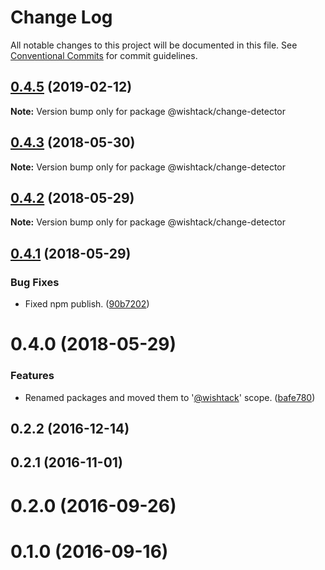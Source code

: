 # Change Log

All notable changes to this project will be documented in this file.
See [Conventional Commits](https://conventionalcommits.org) for commit guidelines.

## [0.4.5](https://github.com/wishtack/wishtack-steroids/compare/@wishtack/change-detector@0.4.4...@wishtack/change-detector@0.4.5) (2019-02-12)

**Note:** Version bump only for package @wishtack/change-detector





<a name="0.4.3"></a>
## [0.4.3](https://github.com/wishtack/wishtack-steroids/compare/@wishtack/change-detector@0.4.1...@wishtack/change-detector@0.4.3) (2018-05-30)




**Note:** Version bump only for package @wishtack/change-detector

<a name="0.4.2"></a>
## [0.4.2](https://github.com/wishtack/wishtack-steroids/compare/@wishtack/change-detector@0.4.1...@wishtack/change-detector@0.4.2) (2018-05-29)




**Note:** Version bump only for package @wishtack/change-detector

<a name="0.4.1"></a>
## [0.4.1](https://github.com/wishtack/wishtack-steroids/compare/@wishtack/change-detector@0.4.0...@wishtack/change-detector@0.4.1) (2018-05-29)


### Bug Fixes

* Fixed npm publish. ([90b7202](https://github.com/wishtack/wishtack-steroids/commit/90b7202))




<a name="0.4.0"></a>
# 0.4.0 (2018-05-29)


### Features

* Renamed packages and moved them to '[@wishtack](https://github.com/wishtack)' scope. ([bafe780](https://github.com/wishtack/wishtack-steroids/commit/bafe780))



<a name="0.2.2"></a>
## 0.2.2 (2016-12-14)



<a name="0.2.1"></a>
## 0.2.1 (2016-11-01)



<a name="0.2.0"></a>
# 0.2.0 (2016-09-26)



<a name="0.1.0"></a>
# 0.1.0 (2016-09-16)
